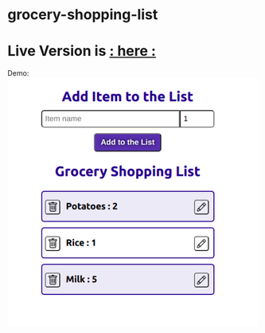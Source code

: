 # grocery-shopping-list

# Live Version is [: here :](https://grocery-shopping-list-creator.herokuapp.com/)

Demo: ![demo](./client/src/demo.png)